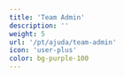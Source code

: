 ```yaml
---
title: 'Team Admin'
description: ''
weight: 5
url: '/pt/ajuda/team-admin'
icon: 'user-plus'
color: bg-purple-100
---
```

